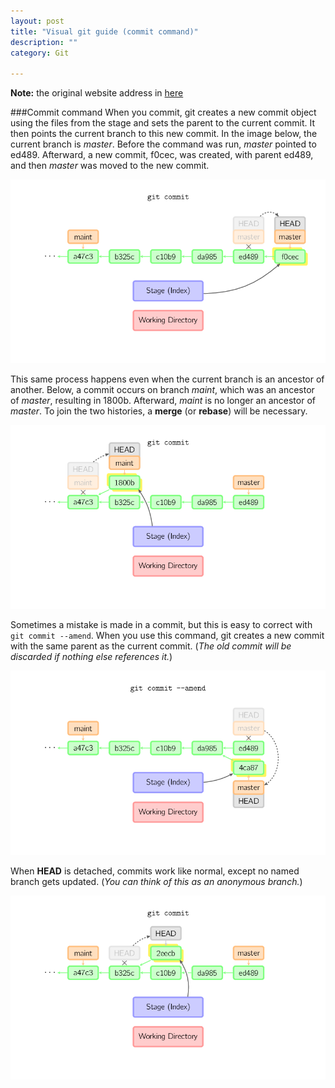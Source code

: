 ```yaml
---
layout: post
title: "Visual git guide (commit command)"
description: ""
category: Git

---
```


**Note:** the original website address in [here](http://marklodato.github.io/visual-git-guide/index-en.html?no-svg)

###Commit command
When you commit, git creates a new commit object using the files from the stage and sets the parent to the current commit. It then points the current branch to this new commit. In the image below, the current branch is *master*. Before the command was run, *master* pointed to ed489. Afterward, a new commit, f0cec, was created, with parent ed489, and then *master* was moved to the new commit.

<!--more-->   

![commit-master](/assets/images/commit-master.png)

This same process happens even when the current branch is an ancestor of another. Below, a commit occurs on branch *maint*, which was an ancestor of *master*, resulting in 1800b. Afterward, *maint* is no longer an ancestor of *master*. To join the two histories, a **merge** (or **rebase**) will be necessary.   

![commit-maint](/assets/images/commit-maint.png)

Sometimes a mistake is made in a commit, but this is easy to correct with `git commit --amend`. When you use this command, git creates a new commit with the same parent as the current commit. (*The old commit will be discarded if nothing else references it.*)   

![commit-amend](/assets/images/commit-amend.png)

When **HEAD** is detached, commits work like normal, except no named branch gets updated. (*You can think of this as an anonymous branch.*)   

![commit-detached](/assets/images/commit-detached.png)